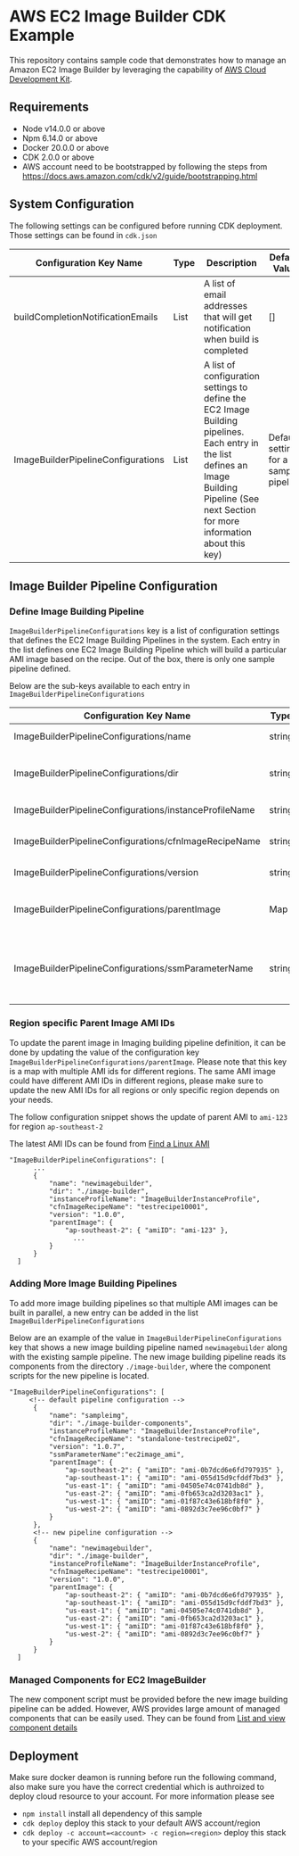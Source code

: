 # AWS EC2 Image Builder CDK Example

This repository contains sample code that demonstrates how to manage an Amazon EC2 Image Builder by leveraging the capability of [AWS Cloud Development Kit](https://aws.amazon.com/cdk/).

## Requirements

- Node v14.0.0 or above
- Npm 6.14.0 or above
- Docker 20.0.0 or above
- CDK 2.0.0 or above
- AWS account need to be bootstrapped by following the steps from https://docs.aws.amazon.com/cdk/v2/guide/bootstrapping.html

## System Configuration

The following settings can be configured before running CDK deployment. Those settings can be found in `cdk.json`

| Configuration Key Name             | Type | Description                                                                                                                                                                                   | Default Value                          | Required |
| ---------------------------------- | ---- | --------------------------------------------------------------------------------------------------------------------------------------------------------------------------------------------- | -------------------------------------- | -------- |
| buildCompletionNotificationEmails  | List | A list of email addresses that will get notification when build is completed                                                                                                                  | []                                     | No       |
| ImageBuilderPipelineConfigurations | List | A list of configuration settings to define the EC2 Image Building pipelines. Each entry in the list defines an Image Building Pipeline (See next Section for more information about this key) | Default settings for a sample pipeline | Yes      |

## Image Builder Pipeline Configuration

### Define Image Building Pipeline

`ImageBuilderPipelineConfigurations` key is a list of configuration settings that defines the EC2 Image Building Pipelines in the system. Each entry in the list defines one EC2 Image Building Pipeline which will build a particular AMI image based on the recipe. Out of the box, there is only one sample pipeline defined.

Below are the sub-keys available to each entry in `ImageBuilderPipelineConfigurations`

| Configuration Key Name                                 | Type   | Description                 | Default Value                                           | Required |
| ------------------------------------------------------ | ------ | --------------------------- | ------------------------------------------------------- | -------- |
| ImageBuilderPipelineConfigurations/name                | string | Pipeline name               | sampleimg                                               | Yes      |
| ImageBuilderPipelineConfigurations/dir                 | string | Directory contains the component spec | ./image-builder-components                    | Yes      |
| ImageBuilderPipelineConfigurations/instanceProfileName | string | Instance profile name       | ImageBuilderInstanceProfile                             | Yes      |
| ImageBuilderPipelineConfigurations/cfnImageRecipeName  | string | EC2 ImageBuilder recipe name| standalone-testrecipe001                                | Yes      |
| ImageBuilderPipelineConfigurations/version             | string | Version of this pipeline    | 1.0.0                                                   | Yes      |
| ImageBuilderPipelineConfigurations/parentImage         | Map    | Parent image AMI for each region | a key-value pair specify the base image for each region | Yes       |
| ImageBuilderPipelineConfigurations/ssmParameterName    | string | SSM parameter store location to store the build AMI ID | ec2image*ami*<ImageBuilderPipelines/name>               | No       |

### Region specific Parent Image AMI IDs

To update the parent image in Imaging building pipeline definition, it can be done by updating the value of the configuration key `ImageBuilderPipelineConfigurations/parentImage`. Please note that this key is a map with multiple AMI ids for different regions. The same AMI image could have different AMI IDs in different regions, please make sure to update the new AMI IDs for all regions or only specific region depends on your needs.

The follow configuration snippet shows the update of parent AMI to `ami-123` for region `ap-southeast-2`

The latest AMI IDs can be found from [Find a Linux AMI](https://docs.aws.amazon.com/AWSEC2/latest/UserGuide/finding-an-ami.html)

```
"ImageBuilderPipelineConfigurations": [
      ...
      {
          "name": "newimagebuilder",
          "dir": "./image-builder",
          "instanceProfileName": "ImageBuilderInstanceProfile",
          "cfnImageRecipeName": "testrecipe10001",
          "version": "1.0.0",
          "parentImage": {
              "ap-southeast-2": { "amiID": "ami-123" },
                ...
          }
      }
  ]
```

### Adding More Image Building Pipelines

To add more image building pipelines so that multiple AMI images can be built in parallel, a new entry can be added in the list `ImageBuilderPipelineConfigurations`

Below are an example of the value in `ImageBuilderPipelineConfigurations` key that shows a new image building pipeline named `newimagebuilder` along with the existing sample pipeline. The new image building pipeline reads its components from the directory `./image-builder`, where the component scripts for the new pipeline is located.

```
"ImageBuilderPipelineConfigurations": [
     <!-- default pipeline configuration -->
      {
          "name": "sampleimg",
          "dir": "./image-builder-components",
          "instanceProfileName": "ImageBuilderInstanceProfile",
          "cfnImageRecipeName": "standalone-testrecipe02",
          "version": "1.0.7",
          "ssmParameterName":"ec2image_ami",
          "parentImage": {
              "ap-southeast-2": { "amiID": "ami-0b7dcd6e6fd797935" },
              "ap-southeast-1": { "amiID": "ami-055d15d9cfddf7bd3" },
              "us-east-1": { "amiID": "ami-04505e74c0741db8d" },
              "us-east-2": { "amiID": "ami-0fb653ca2d3203ac1" },
              "us-west-1": { "amiID": "ami-01f87c43e618bf8f0" },
              "us-west-2": { "amiID": "ami-0892d3c7ee96c0bf7" }
          }
      },
      <!-- new pipeline configuration -->
      {
          "name": "newimagebuilder",
          "dir": "./image-builder",
          "instanceProfileName": "ImageBuilderInstanceProfile",
          "cfnImageRecipeName": "testrecipe10001",
          "version": "1.0.0",
          "parentImage": {
              "ap-southeast-2": { "amiID": "ami-0b7dcd6e6fd797935" },
              "ap-southeast-1": { "amiID": "ami-055d15d9cfddf7bd3" },
              "us-east-1": { "amiID": "ami-04505e74c0741db8d" },
              "us-east-2": { "amiID": "ami-0fb653ca2d3203ac1" },
              "us-west-1": { "amiID": "ami-01f87c43e618bf8f0" },
              "us-west-2": { "amiID": "ami-0892d3c7ee96c0bf7" }
          }
      }
  ]
```

### Managed Components for EC2 ImageBuilder

The new component script must be provided before the new image building pipeline can be added. However, AWS provides large amount of managed components that can be easily used. They can be found from [List and view component details](https://docs.aws.amazon.com/imagebuilder/latest/userguide/component-details.html)

## Deployment

Make sure docker deamon is running before run the following command, also make sure you have the correct credential which is authroized to deploy cloud resource to your account. For more information please see

- `npm install` install all dependency of this sample
- `cdk deploy` deploy this stack to your default AWS account/region
- `cdk deploy -c account=<account> -c region=<region>` deploy this stack to your specific AWS account/region
